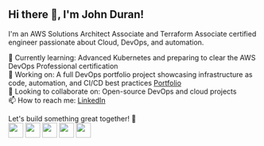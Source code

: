 ## Hi there 👋, I'm John Duran!  
I'm an AWS Solutions Architect Associate and Terraform Associate certified engineer passionate about Cloud, DevOps, and automation.  

🌱 Currently learning: Advanced Kubernetes and preparing to clear the AWS DevOps Professional certification  
🔭 Working on: A full DevOps portfolio project showcasing infrastructure as code, automation, and CI/CD best practices [Portfolio](https://github.com/johalduran7/portfolio_John_Duran)   
👯 Looking to collaborate on: Open-source DevOps and cloud projects  
📫 How to reach me: [LinkedIn](https://www.linkedin.com/in/your-profile)  

Let's build something great together! 🚀  
<img src="https://github.com/johalduran7/portfolio_John_Duran/blob/master/resources/terraform.png" width="30"> <img src="https://github.com/johalduran7/portfolio_John_Duran/blob/master/resources/aws.png" width="30"> <img src="https://github.com/johalduran7/portfolio_John_Duran/blob/master/resources/github.png" width="30"> <img src="https://github.com/johalduran7/portfolio_John_Duran/blob/master/resources/gitlab.png" width="30"> <img src="https://github.com/johalduran7/portfolio_John_Duran/blob/master/resources/jenkins.png" width="30"> 
